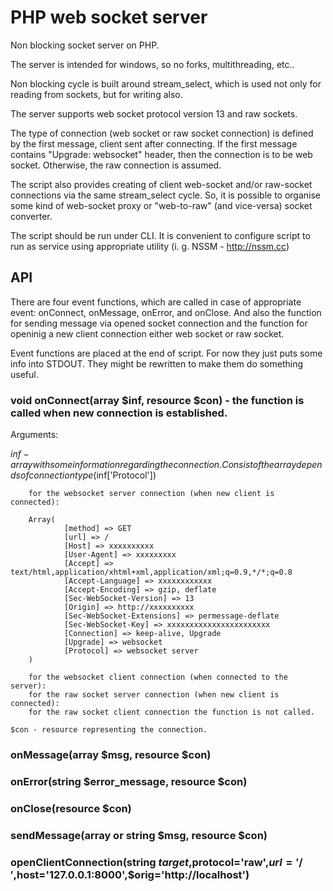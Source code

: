 # PHP web socket server

Non blocking socket server on PHP.

The server is intended for windows, so no forks, multithreading, etc..

Non blocking cycle is built around stream_select, which is used not only for reading from sockets, but for writing also.

The server supports web socket protocol version 13 and raw sockets. 

The type of connection (web socket or raw socket connection) is defined by the first message, client sent after connecting. If the first message contains "Upgrade: websocket" header, then the connection is to be web socket. Otherwise, the raw connection is assumed.

The script also provides creating of client web-socket and/or raw-socket connections via the same stream_select cycle. So, it is possible to organise some kind of web-socket proxy or "web-to-raw" (and vice-versa) socket converter.

The script should be run under CLI. It is convenient to configure script to run as service using appropriate utility (i. g. NSSM - http://nssm.cc)

## API

There are four event functions, which are called in case of appropriate event: onConnect, onMessage, onError, and onClose. And also the function for sending message via opened socket connection and the function for openinig a new client connection either web socket or raw socket.

Event functions are placed at the end of script. For now they just puts some info into STDOUT. They might be rewritten to make them  do something useful.

### void onConnect(array $inf, resource $con) - the function is called when new connection is established.

  Arguments:
  
  $inf - array with some information regarding the connection. Consist of the array depends of connection type ($inf['Protocol']) 
    
        for the websocket server connection (when new client is connected):
        
        Array(
                [method] => GET
                [url] => /
                [Host] => xxxxxxxxxx
                [User-Agent] => xxxxxxxxx
                [Accept] => text/html,application/xhtml+xml,application/xml;q=0.9,*/*;q=0.8
                [Accept-Language] => xxxxxxxxxxxx
                [Accept-Encoding] => gzip, deflate
                [Sec-WebSocket-Version] => 13
                [Origin] => http://xxxxxxxxxx
                [Sec-WebSocket-Extensions] => permessage-deflate
                [Sec-WebSocket-Key] => xxxxxxxxxxxxxxxxxxxxxxx
                [Connection] => keep-alive, Upgrade
                [Upgrade] => websocket
                [Protocol] => websocket server
        )
        
        for the websocket client connection (when connected to the server):
        for the raw socket server connection (when new client is connected):
        for the raw socket client connection the function is not called.
        
    $con - resource representing the connection.

### onMessage(array $msg, resource $con)

### onError(string $error_message, resource $con)

### onClose(resource $con)

### sendMessage(array or string $msg, resource $con)

### openClientConnection(string $target,$protocol='raw',$url='/',$host='127.0.0.1:8000',$orig='http://localhost')

